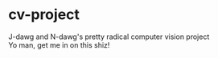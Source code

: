 cv-project
==========

J-dawg and N-dawg's pretty radical computer vision project  
Yo man, get me in on this shiz!
